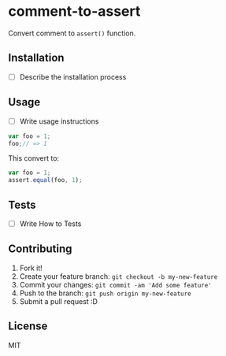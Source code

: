# comment-to-assert

Convert comment to `assert()` function.

## Installation

- [ ] Describe the installation process

## Usage

- [ ] Write usage instructions

```js
var foo = 1;
foo;// => 1
```

This convert to:

```js
var foo = 1;
assert.equal(foo, 1);
```

## Tests

- [ ] Write How to Tests

## Contributing

1. Fork it!
2. Create your feature branch: `git checkout -b my-new-feature`
3. Commit your changes: `git commit -am 'Add some feature'`
4. Push to the branch: `git push origin my-new-feature`
5. Submit a pull request :D

## License

MIT
